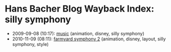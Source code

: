 # Hans Bacher Blog Wayback Index: silly symphony

* 2009-09-08 (10:17): [music](https://web.archive.org/web/https://one1more2time3.wordpress.com/2009/09/08/music/) (animation, disney, silly symphony)
* 2010-11-09 (08:11): [farmyard symphony 2](https://web.archive.org/web/https://one1more2time3.wordpress.com/2010/11/09/farmyard-symphony-2/) (animation, disney, layout, silly symphony, style)